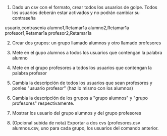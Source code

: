 1. Dado un csv con el formato, crear todos los usuarios de golpe. Todos los usuarios deberán estar activados y no podrán cambiar su contraseña

usuario,contrasenia
alumno1,Retamar1a
alumno2,Retamar1a
profesor1,Retamar1a
profesor2,Retamar1a



2. Crear dos grupos: un grupo llamado alumnos y otro llamado profesores

3. Mete en el gupo alumnos a todos los usuarios que contengan la palabra alumno

4. Mete en el grupo profesores a todos los usuarios que contengan la palabra profesor

5. Cambia la descripción de todos los usuarios que sean profesores y ponles "usuario profesor" (haz lo mismo con los alumnos)

6. Cambia la descripción de los grupos a "grupo alumnos" y "grupo profesores" respectivamente.

7. Mostrar los usuario del grupo alumnos y del grupo profesores

8. (Opcional subida de nota) Exportar a dos cvs (profesores.csv alumnos.csv, uno para cada grupo,  los usuarios del comando anterior.
